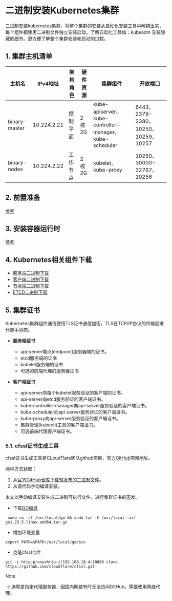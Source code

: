 # 二进制安装Kubernetes集群
二进制安装kubernetes集群，将整个集群的安装从自动化安装工具中解耦出来，每个组件都使用二进制文件独立安装启动，了解自动化工具如：kubeadm 安装隐藏的细节。更方便了解整个集群安装和启动的过程。
## 1. 集群主机清单
|主机名|IPv4地址|架构角色|硬件资源|集群组件|开放端口|
|-----|--------|-------|-------|--------|-------|
|binary-master|10.224.2.21|控制平面|2核2G|kube-apiserver、kube-controller-manager、kube-scheduler|6443、2379-2380、10250、10259、10257|
|binary-nodes|10.224.2.22|工作节点|2核2G|kubelet、kube-proxy|10250、30000-32767、10256|
## 2. 前置准备
[参考](/install/kubeadm-boot-install.md#2-前置准备)
## 3. 安装容器运行时
[参考](/install/kubeadm-boot-install.md#3-安装容器运行时)
## 4. Kubernetes相关组件下载
- [服务端二进制下载](https://dl.k8s.io/v1.32.0/kubernetes-server-linux-amd64.tar.gz)
- [客户端二进制下载](https://dl.k8s.io/v1.32.0/kubernetes-client-linux-amd64.tar.gz)
- [节点端二进制下载](https://dl.k8s.io/v1.32.0/kubernetes-node-linux-amd64.tar.gz)
- [ETCD二进制下载](https://github.com/etcd-io/etcd/releases/download/v3.5.18/etcd-v3.5.18-linux-amd64.tar.gz)
## 5. 集群证书
Kubernetes集群组件通信使用TLS证书通信加密，TLS在TCP/IP协议的传输层进行握手协商。
- **服务端证书**
    - api-server端点(endpoint)服务器端的证书。
    - etcd服务端的证书
    - kubelet服务端的证书
    - 可选的前端代理的服务器证书

- **客户端证书**
    - api-server向每个kubelet服务验证的客户端的证书。
    - api-server向etcd服务验证的客户端证书。
    - kube-controller-manager向api-server服务验证的客户端证书。
    - kube-scheduler向api-server服务验证的客户端证书。
    - kube-proxy向api-server服务验证的客户端证书。
    - 集群管理(kubectl)工具的客户端证书。
    - 可选前端代理客户端证书。

### 5.1. cfssl证书生成工具
cfssl证书生成工具是CLoudFlare团队github项目，[官方GitHub项目地址](https://github.com/cloudflare/cfssl)。

两种方式获取：
1. 从[官方GitHub仓库下载预发布的二进制文件](https://github.com/cloudflare/cfssl/releases)。
2. 从源代码手动编译安装。

本文以手动编译安装生成二进制可执行文件，进行集群证书的签发。
- 下载[GO编译](https://go.dev/dl/go1.23.5.linux-amd64.tar.gz)
```
 sudo rm -rf /usr/local/go && sudo tar -C /usr/local -xzf go1.23.5.linux-amd64.tar.gz
```
- 增加环境变量
```
export PATH=$PATH:/usr/local/go/bin
```
- 克隆cfssl仓库
```
git -c http.proxy=http://192.168.10.4:10808 clone https://github.com/cloudflare/cfssl.git
```
> [!NOTE]
> -c 选项是指定代理服务器，因国内网络有时无法访问GitHub，需要使用网络代理。